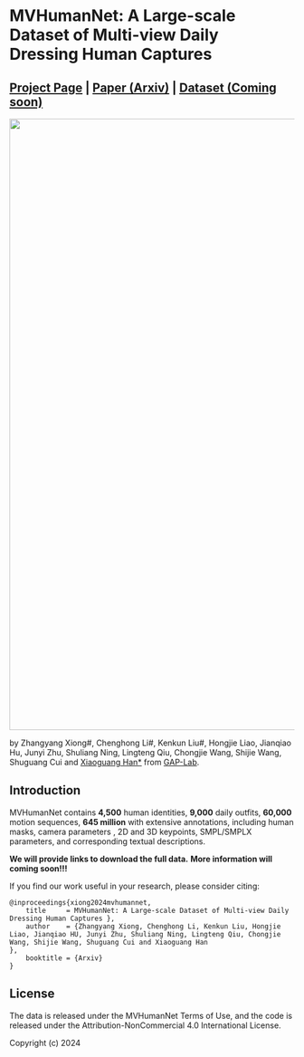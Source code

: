 # MVHumanNet: A Large-scale Dataset of Multi-view Daily<br> Dressing Human Captures 
## [Project Page](https://x-zhangyang.github.io/MVHumanNet/) | [Paper (Arxiv)](https://x-zhangyang.github.io/MVHumanNet/) | [Dataset (Coming soon)](https://github.com/GAP-LAB-CUHK-SZ/MVHumanNet/)

<img src="./figures/teaser_.png" width="1080"/>

by Zhangyang Xiong#, Chenghong Li#, Kenkun Liu#, Hongjie Liao, Jianqiao Hu, Junyi Zhu, Shuliang Ning, Lingteng Qiu, Chongjie Wang, Shijie Wang, 
Shuguang Cui and [Xiaoguang Han*](https://gaplab.cuhk.edu.cn/) from [GAP-Lab](https://gaplab.cuhk.edu.cn/). 



## Introduction

MVHumanNet contains **4,500** human identities,  **9,000** daily outfits,  **60,000** motion sequences,  **645 million** with extensive annotations, including human masks, camera parameters , 2D and 3D keypoints, SMPL/SMPLX parameters, and corresponding textual descriptions.

**We will provide links to download the full data.**
**More information will coming soon!!!**



If you find our work useful in your research, please consider citing:
```
@inproceedings{xiong2024mvhumannet,
    title     = MVHumanNet: A Large-scale Dataset of Multi-view Daily Dressing Human Captures },
    author    = {Zhangyang Xiong, Chenghong Li, Kenkun Liu, Hongjie Liao, Jianqiao HU, Junyi Zhu, Shuliang Ning, Lingteng Qiu, Chongjie Wang, Shijie Wang, Shuguang Cui and Xiaoguang Han
},
    booktitle = {Arxiv}
}
```



## License

The data is released under the MVHumanNet Terms of Use, and the code is released under the Attribution-NonCommercial 4.0 International License.

Copyright (c) 2024




